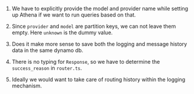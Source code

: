 1. We have to explicitly provide the model and provider name while setting up Athena if we want to run queries based on that.

2. Since `provider` and `model` are partition keys, we can not leave them empty. Here `unknown` is the dummy value.

3. Does it make more sense to save both the logging and message history data in the same dynamo db.

4. There is no typing for `Response`, so we have to determine the `success_reason` in `router.ts`.

5. Ideally we would want to take care of routing history within the logging mechanism.